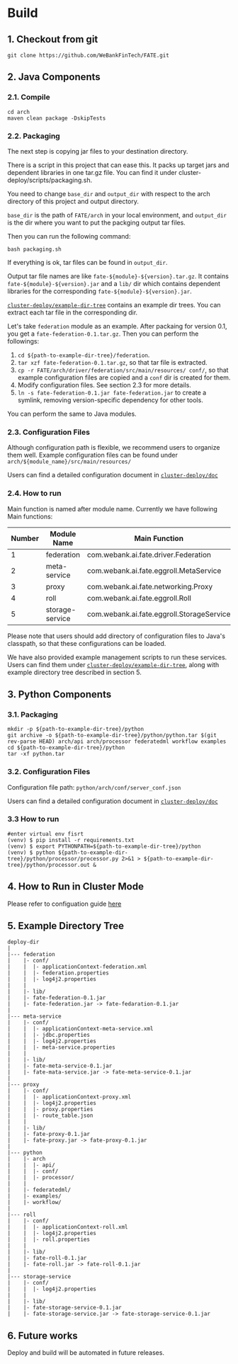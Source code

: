 # Build

## 1. Checkout from git
```
git clone https://github.com/WeBankFinTech/FATE.git
```

## 2. Java Components

### 2.1. Compile
```
cd arch
maven clean package -DskipTests
```

### 2.2. Packaging
The next step is copying jar files to your destination directory.

There is a script in this project that can ease this. It packs up target jars and dependent libraries in one tar.gz file. You can find it under cluster-deploy/scripts/packaging.sh.

You need to change `base_dir` and `output_dir` with respect to the arch directory of this project and output directory. 

`base_dir` is the path of `FATE/arch` in your local environment, and `output_dir` is the dir where you want to put the packging output tar files.

Then you can run the following command:

```
bash packaging.sh
```
If everything is ok, tar files can be found in `output_dir`. 

Output tar file names are like `fate-${module}-${version}.tar.gz`. It contains `fate-${module}-${version}.jar` and a `lib/` dir which contains dependent libraries for the corresponding `fate-${module}-${version}.jar`. 

[`cluster-deploy/example-dir-tree`](https://github.com/WeBankFinTech/FATE/tree/master/cluster-deploy/example-dir-tree) contains an example dir trees. You can extract each tar file in the corresponding dir.

Let's take `federation` module as an example. After packaing for version 0.1, you get a `fate-federation-0.1.tar.gz`. Then you can perform the followings:

1. `cd ${path-to-example-dir-tree}/federation`. 
2. `tar xzf fate-federation-0.1.tar.gz`, so that tar file is extracted.
3. `cp -r FATE/arch/driver/federation/src/main/resources/ conf/`, so that example configuration files are copied and a `conf` dir is created for them.
4. Modify configuration files. See section 2.3 for more details.
5. `ln -s fate-federation-0.1.jar fate-federation.jar` to create a symlink, removing version-specific dependency for other tools.

You can perform the same to Java modules.

### 2.3. Configuration Files
Although configuration path is flexible, we recommend users to organize them well.
Example configuration files can be found under 
`arch/${module_name}/src/main/resources/`

Users can find a detailed configuration document in 
[`cluster-deploy/doc` ](https://github.com/WeBankFinTech/FATE/tree/master/cluster-deploy/doc)

### 2.4. How to run
Main function is named after module name. Currently we have following Main functions:

Number | Module Name     | Main Function                              | Configuration Example
-------|-----------------|--------------------------------------------|-----------------------------
1      | federation      | com.webank.ai.fate.driver.Federation       | FATE/arch/driver/federation/src/main/resources/
2      | meta-service    | com.webank.ai.fate.eggroll.MetaService     | FATE/arch/eggroll/meta-service/src/main/resources/
3      | proxy           | com.webank.ai.fate.networking.Proxy        | FATE/arch/networking/proxy/src/main/resources/
4      | roll            | com.webank.ai.fate.eggroll.Roll            | FATE/arch/eggroll/roll/src/main/resources/
5      | storage-service | com.webank.ai.fate.eggroll.StorageService  | FATE/arch/eggroll/storage-service/src/main/resources/

Please note that users should add directory of configuration files to Java's classpath, so that these configurations can be loaded.

We have also provided example management scripts to run these services. Users can find them under [`cluster-deploy/example-dir-tree`](https://github.com/WeBankFinTech/FATE/tree/master/cluster-deploy/example-dir-tree), along with example directory tree described in section 5.

## 3. Python Components

### 3.1. Packaging

```
mkdir -p ${path-to-example-dir-tree}/python
git archive -o ${path-to-example-dir-tree}/python/python.tar $(git rev-parse HEAD) arch/api arch/processor federatedml workflow examples
cd ${path-to-example-dir-tree}/python
tar -xf python.tar
```

### 3.2. Configuration Files
Configuration file path: 
`python/arch/conf/server_conf.json`

Users can find a detailed configuration document in 
[`cluster-deploy/doc` ](https://github.com/WeBankFinTech/FATE/tree/master/cluster-deploy/doc)

### 3.3 How to run

```
#enter virtual env fisrt
(venv) $ pip install -r requirements.txt
(venv) $ export PYTHONPATH=${path-to-example-dir-tree}/python
(venv) $ python ${path-to-example-dir-tree}/python/processor/processor.py 2>&1 > ${path-to-example-dir-tree}/python/processor.out &
```


## 4. How to Run in Cluster Mode
Please refer to configuation guide [here](https://github.com/WeBankFinTech/FATE/tree/master/cluster-deploy/doc/configuration.md)


## 5. Example Directory Tree

```
deploy-dir
|
|--- federation
|    |- conf/
|    |  |- applicationContext-federation.xml
|    |  |- federation.properties
|    |  |- log4j2.properties
|    |
|    |- lib/
|    |- fate-federation-0.1.jar
|    |- fate-federation.jar -> fate-fedaration-0.1.jar
|
|--- meta-service
|    |- conf/
|    |  |- applicationContext-meta-service.xml
|    |  |- jdbc.properties
|    |  |- log4j2.properties
|    |  |- meta-service.properties
|    |
|    |- lib/
|    |- fate-meta-service-0.1.jar
|    |- fate-mata-service.jar -> fate-meta-service-0.1.jar
|
|--- proxy
|    |- conf/
|    |  |- applicationContext-proxy.xml
|    |  |- log4j2.properties
|    |  |- proxy.properties
|    |  |- route_table.json
|    |
|    |- lib/
|    |- fate-proxy-0.1.jar
|    |- fate-proxy.jar -> fate-proxy-0.1.jar
|
|--- python
|    |- arch
|    |  |- api/
|    |  |- conf/
|    |  |- processor/
|    |
|    |- federatedml/
|    |- examples/
|    |- workflow/
|
|--- roll
|    |- conf/
|    |  |- applicationContext-roll.xml
|    |  |- log4j2.properties
|    |  |- roll.properties
|    |
|    |- lib/
|    |- fate-roll-0.1.jar
|    |- fate-roll.jar -> fate-roll-0.1.jar
|
|--- storage-service
|    |- conf/
|    |  |- log4j2.properties
|    |
|    |- lib/
|    |- fate-storage-service-0.1.jar
|    |- fate-storage-service.jar -> fate-storage-service-0.1.jar

```

## 6. Future works
Deploy and build will be automated in future releases.
